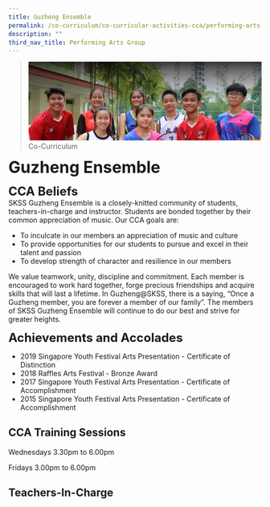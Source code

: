 ```yaml
---
title: Guzheng Ensemble
permalink: /co-curriculum/co-curricular-activities-cca/performing-arts-group/guzheng-ensemble
description: ""
third_nav_title: Performing Arts Group
---
```

>![](/images/About%20us.jpg)
>Co-Curriculum

**<font size=6>Guzheng Ensemble</font>**

**<font size=5>CCA Beliefs</font>**<br>
SKSS Guzheng Ensemble is a closely-knitted community of students, teachers-in-charge and instructor. Students are bonded together by their common appreciation of music. Our CCA goals are:

  

*   To inculcate in our members an appreciation of music and culture
*   To provide opportunities for our students to pursue and excel in their talent and passion
*   To develop strength of character and resilience in our members

  

We value teamwork, unity, discipline and commitment. Each member is encouraged to work hard together, forge precious friendships and acquire skills that will last a lifetime. In Guzheng@SKSS, there is a saying, “Once a Guzheng member, you are forever a member of our family”. The members of SKSS Guzheng Ensemble will continue to do our best and strive for greater heights.

  
**<font size=5>Achievements and Accolades</font>**<br>
*   2019 Singapore Youth Festival Arts Presentation - Certificate of Distinction <br>
*   2018 Raffles Arts Festival - Bronze Award<br>
*   2017 Singapore Youth Festival Arts Presentation - Certificate of Accomplishment<br>
*   2015 Singapore Youth Festival Arts Presentation - Certificate of Accomplishment

  

CCA Training Sessions
---------------------

Wednesdays 3.30pm to 6.00pm

Fridays 3.00pm to 6.00pm

Teachers-In-Charge
------------------
